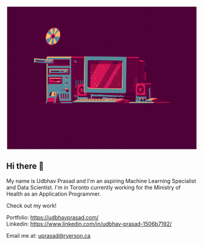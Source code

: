 <p align=center><img src="cool.gif" width=500px></p>

## Hi there 👋

My name is Udbhav Prasad and I'm an aspiring Machine Learning Specialist and Data Scientist. I'm in Toronto currently working for the Ministry of Health as an Application Programmer.

Check out my work!

Portfolio: https://udbhavprasad.com/ <br>
Linkedin: https://www.linkedin.com/in/udbhav-prasad-1506b7192/

Email me at: uprasad@ryerson.ca
